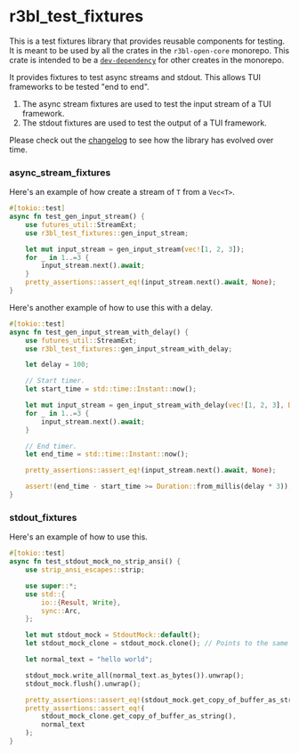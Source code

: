 # r3bl_test_fixtures

This is a test fixtures library that provides reusable components for testing. It is
meant to be used by all the crates in the `r3bl-open-core` monorepo. This crate is
intended to be a
[`dev-dependency`](https://doc.rust-lang.org/cargo/reference/specifying-dependencies.html#dev-dependencies)
for other creates in the monorepo.

It provides fixtures to test async streams and stdout. This allows TUI frameworks to
be tested "end to end".
1. The async stream fixtures are used to test the input stream of a TUI framework.
2. The stdout fixtures are used to test the output of a TUI framework.

Please check out the
[changelog](https://github.com/r3bl-org/r3bl-open-core/blob/main/CHANGELOG.md#r3bl_test_fixtures)
to see how the library has evolved over time.

### async_stream_fixtures

Here's an example of how create a stream of `T` from a `Vec<T>`.

```rust
#[tokio::test]
async fn test_gen_input_stream() {
    use futures_util::StreamExt;
    use r3bl_test_fixtures::gen_input_stream;

    let mut input_stream = gen_input_stream(vec![1, 2, 3]);
    for _ in 1..=3 {
        input_stream.next().await;
    }
    pretty_assertions::assert_eq!(input_stream.next().await, None);
}
```

Here's another example of how to use this with a delay.

```rust
#[tokio::test]
async fn test_gen_input_stream_with_delay() {
    use futures_util::StreamExt;
    use r3bl_test_fixtures::gen_input_stream_with_delay;

    let delay = 100;

    // Start timer.
    let start_time = std::time::Instant::now();

    let mut input_stream = gen_input_stream_with_delay(vec![1, 2, 3], Duration::from_millis(delay));
    for _ in 1..=3 {
        input_stream.next().await;
    }

    // End timer.
    let end_time = std::time::Instant::now();

    pretty_assertions::assert_eq!(input_stream.next().await, None);

    assert!(end_time - start_time >= Duration::from_millis(delay * 3));
}
```

### stdout_fixtures

Here's an example of how to use this.

```rust
#[tokio::test]
async fn test_stdout_mock_no_strip_ansi() {
    use strip_ansi_escapes::strip;

    use super::*;
    use std::{
        io::{Result, Write},
        sync::Arc,
    };

    let mut stdout_mock = StdoutMock::default();
    let stdout_mock_clone = stdout_mock.clone(); // Points to the same inner value as `stdout_mock`.

    let normal_text = "hello world";

    stdout_mock.write_all(normal_text.as_bytes()).unwrap();
    stdout_mock.flush().unwrap();

    pretty_assertions::assert_eq!(stdout_mock.get_copy_of_buffer_as_string(), normal_text);
    pretty_assertions::assert_eq!(
        stdout_mock_clone.get_copy_of_buffer_as_string(),
        normal_text
    );
}
```
